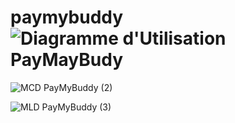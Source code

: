 # paymybuddy![Diagramme d'Utilisation PayMayBudy](https://user-images.githubusercontent.com/104515431/207568857-82d06f90-bb10-4029-a5f2-cefaf1986e2d.png)

![MCD PayMyBuddy (2)](https://user-images.githubusercontent.com/104515431/207568903-6fafacf5-7f0a-4de9-a4d0-5f2d689521b7.png)

![MLD PayMyBuddy (3)](https://user-images.githubusercontent.com/104515431/207628822-1e302e13-7822-455b-9dc7-efc30d9fd251.png)
